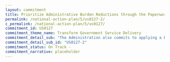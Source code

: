 ```yaml
---
layout: commitment
title: Prioritize Administrative Burden Reductions through the Paperwork Reduction Act
permalink: /national-action-plan/5/us0127-2/
c_permalink: /national-action-plan/5/us0127/
commitment_id: US0127
commitment_theme_name: Transform Government Service Delivery
commitment_detail_sub: "The Administration also commits to applying a bur- den-reducing lens to implementation of major initiatives, as it did with the implementation of the application for student loan debt relief launched in October 2022. "
commitment_detail_sub_id: "US0127-2"
commitment_status: On Track -
commitment_narrative: placeholder
---
```


